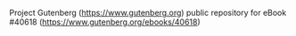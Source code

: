 Project Gutenberg (https://www.gutenberg.org) public repository for eBook #40618 (https://www.gutenberg.org/ebooks/40618)
